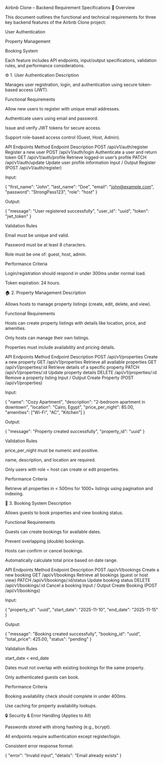 Airbnb Clone – Backend Requirement Specifications
🧩 Overview

This document outlines the functional and technical requirements for three key backend features of the Airbnb Clone project:

User Authentication

Property Management

Booking System

Each feature includes API endpoints, input/output specifications, validation rules, and performance considerations.

⚙️ 1. User Authentication
Description

Manages user registration, login, and authentication using secure token-based access (JWT).

Functional Requirements

Allow new users to register with unique email addresses.

Authenticate users using email and password.

Issue and verify JWT tokens for secure access.

Support role-based access control (Guest, Host, Admin).

API Endpoints
Method	Endpoint	Description
POST	/api/v1/auth/register	Register a new user
POST	/api/v1/auth/login	Authenticate a user and return token
GET	/api/v1/auth/profile	Retrieve logged-in user’s profile
PATCH	/api/v1/auth/update	Update user profile information
Input / Output
Register (POST /api/v1/auth/register)

Input:

{
  "first_name": "John",
  "last_name": "Doe",
  "email": "john@example.com",
  "password": "StrongPass123",
  "role": "host"
}


Output:

{
  "message": "User registered successfully",
  "user_id": "uuid",
  "token": "jwt_token"
}

Validation Rules

Email must be unique and valid.

Password must be at least 8 characters.

Role must be one of: guest, host, admin.

Performance Criteria

Login/registration should respond in under 300ms under normal load.

Token expiration: 24 hours.

🏠 2. Property Management
Description

Allows hosts to manage property listings (create, edit, delete, and view).

Functional Requirements

Hosts can create property listings with details like location, price, and amenities.

Only hosts can manage their own listings.

Properties must include availability and pricing details.

API Endpoints
Method	Endpoint	Description
POST	/api/v1/properties	Create a new property
GET	/api/v1/properties	Retrieve all available properties
GET	/api/v1/properties/:id	Retrieve details of a specific property
PATCH	/api/v1/properties/:id	Update property details
DELETE	/api/v1/properties/:id	Remove a property listing
Input / Output
Create Property (POST /api/v1/properties)

Input:

{
  "name": "Cozy Apartment",
  "description": "2-bedroom apartment in downtown",
  "location": "Cairo, Egypt",
  "price_per_night": 85.00,
  "amenities": ["Wi-Fi", "AC", "Kitchen"]
}


Output:

{
  "message": "Property created successfully",
  "property_id": "uuid"
}

Validation Rules

price_per_night must be numeric and positive.

name, description, and location are required.

Only users with role = host can create or edit properties.

Performance Criteria

Retrieve all properties in < 500ms for 1000+ listings using pagination and indexing.

🏡 3. Booking System
Description

Allows guests to book properties and view booking status.

Functional Requirements

Guests can create bookings for available dates.

Prevent overlapping (double) bookings.

Hosts can confirm or cancel bookings.

Automatically calculate total price based on date range.

API Endpoints
Method	Endpoint	Description
POST	/api/v1/bookings	Create a new booking
GET	/api/v1/bookings	Retrieve all bookings (guest or host view)
PATCH	/api/v1/bookings/:id/status	Update booking status
DELETE	/api/v1/bookings/:id	Cancel a booking
Input / Output
Create Booking (POST /api/v1/bookings)

Input:

{
  "property_id": "uuid",
  "start_date": "2025-11-10",
  "end_date": "2025-11-15"
}


Output:

{
  "message": "Booking created successfully",
  "booking_id": "uuid",
  "total_price": 425.00,
  "status": "pending"
}

Validation Rules

start_date < end_date

Dates must not overlap with existing bookings for the same property.

Only authenticated guests can book.

Performance Criteria

Booking availability check should complete in under 400ms.

Use caching for property availability lookups.

🔒 Security & Error Handling (Applies to All)

Passwords stored with strong hashing (e.g., bcrypt).

All endpoints require authentication except register/login.

Consistent error response format:

{
  "error": "Invalid input",
  "details": "Email already exists"
}

